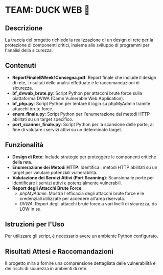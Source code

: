 # TEAM: DUCK WEB 🦆

## Descrizione
La traccia del progetto richiede la realizzazione di un design di rete per la protezione di componenti critici, insieme allo sviluppo di programmi per l'analisi della sicurezza.

## Contenuti
- **ReportFinaleBWeek1Consegna.pdf**: Report finale che include il design di rete, i risultati delle analisi effettuate e le raccomandazioni di sicurezza.
- **bf_dvwab_brute.py**: Script Python per attacchi brute force sulla piattaforma DVWA (Damn Vulnerable Web Application).
- **bf_php.py**: Script Python per tentare il login su phpMyAdmin tramite attacchi brute force.
- **enum_finale.py**: Script Python per l'enumerazione dei metodi HTTP abilitati su un target specifico.
- **port_scanner_finale.py**: Script Python per la scansione delle porte, al fine di valutare i servizi attivi su un determinato target.

## Funzionalità
- **Design di Rete**: Include strategie per proteggere le componenti critiche della rete.
- **Enumerazione dei Metodi HTTP**: Identifica i metodi HTTP abilitati su un target per valutare potenziali vulnerabilità.
- **Valutazione dei Servizi Attivi (Port Scanning)**: Scansiona le porte per identificare i servizi attivi e potenzialmente vulnerabili.
- **Report degli Attacchi Brute Force**: 
  - *phpMyAdmin*: Mostra l'efficacia degli attacchi brute force e le credenziali utilizzate per accedere all'area riservata.
  - *DVWA*: Report degli attacchi brute force a vari livelli di sicurezza, da LOW in su.

## Istruzioni per l'Uso
Per utilizzare gli script, è necessario avere un ambiente Python configurato.

## Risultati Attesi e Raccomandazioni
Il progetto mira a fornire una comprensione dettagliata delle vulnerabilità e dei rischi di sicurezza in ambienti di rete.
